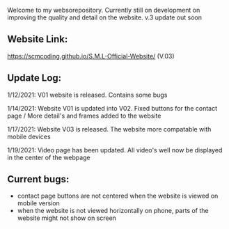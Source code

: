 Welcome to my websorepository. Currently still on development on improving the quality and detail on the website. v.3 update out soon

Website Link:
------------------------------------------------------------------------------------------------------------------------------------------------------------------------------
https://scmcoding.github.io/S.M.L-Official-Website/ (V.03)




Update Log:
------------------------------------------------------------------------------------------------------------------------------------------------------------------------------

1/12/2021: V01 website is released. Contains some bugs

1/14/2021: Website V01 is updated into V02. Fixed buttons for the contact page / More detail's and frames added to the website

1/17/2021: Website V03 is released. The website more compatable with mobile devices

1/19/2021: Video page has been updated. All video's well now be displayed in the center of the webpage




Current bugs:
------------------------------------------------------------------------------------------------------------------------------------------------------------------------------

* contact page buttons are not centered when the website is viewed on mobile version
* when the website is not viewed horizontally on phone, parts of the website might not show on screen



